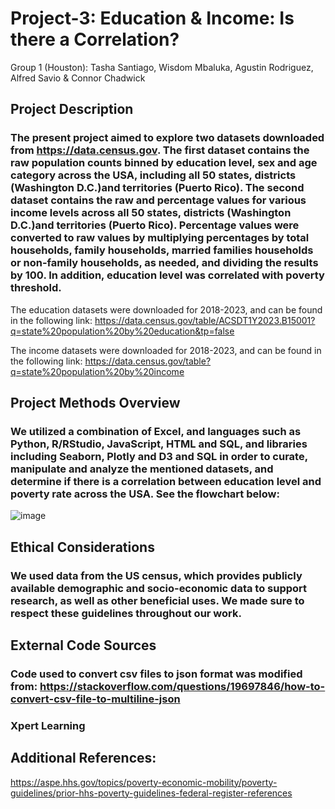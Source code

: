 # Project-3: Education & Income: Is there a Correlation?
Group 1 (Houston): Tasha Santiago, Wisdom Mbaluka, Agustin Rodriguez, Alfred Savio & Connor Chadwick

## Project Description
### The present project aimed to explore two datasets downloaded from https://data.census.gov. The first dataset contains the raw population counts binned by education level, sex and age category across the USA, including all 50 states, districts (Washington D.C.)and territories (Puerto Rico). The second dataset contains the raw and percentage values for various income levels across all 50 states, districts (Washington D.C.)and territories (Puerto Rico). Percentage values were converted to raw values by multiplying percentages by total households, family households, married families households or non-family households, as needed, and dividing the results by 100. In addition, education level was correlated with poverty threshold.

The education datasets were downloaded for 2018-2023, and can be found in the following link: https://data.census.gov/table/ACSDT1Y2023.B15001?q=state%20population%20by%20education&tp=false

The income datasets were downloaded for 2018-2023, and can be found in the following link:
https://data.census.gov/table?q=state%20population%20by%20income

## Project Methods Overview
### We utilized a combination of Excel, and languages such as Python, R/RStudio, JavaScript, HTML and SQL, and libraries including  Seaborn, Plotly and D3 and SQL in order to curate, manipulate and analyze the mentioned datasets, and determine if there is a  correlation between education level and poverty rate across the USA. See the flowchart below:

![image](https://github.com/user-attachments/assets/bc417b7d-8056-44f2-b409-21d51768431e)


## Ethical Considerations
### We used data from the US census, which provides publicly available demographic and socio-economic data to support research, as well as other beneficial uses. We made sure to respect these guidelines throughout our work.

## External Code Sources
### Code used to convert csv files to json format was modified from: https://stackoverflow.com/questions/19697846/how-to-convert-csv-file-to-multiline-json
### Xpert Learning

## Additional References:
https://aspe.hhs.gov/topics/poverty-economic-mobility/poverty-guidelines/prior-hhs-poverty-guidelines-federal-register-references
